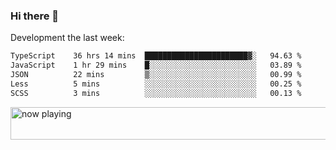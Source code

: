 ### Hi there 👋

Development the last week:
<!--START_SECTION:waka-->

```txt
TypeScript    36 hrs 14 mins  ███████████████████████▓░   94.63 %
JavaScript    1 hr 29 mins    █░░░░░░░░░░░░░░░░░░░░░░░░   03.89 %
JSON          22 mins         ▒░░░░░░░░░░░░░░░░░░░░░░░░   00.99 %
Less          5 mins          ░░░░░░░░░░░░░░░░░░░░░░░░░   00.25 %
SCSS          3 mins          ░░░░░░░░░░░░░░░░░░░░░░░░░   00.13 %
```

<!--END_SECTION:waka-->

<!--
**JASONPANGGO/jasonpanggo** is a ✨ _special_ ✨ repository because its `README.md` (this file) appears on your GitHub profile.

Here are some ideas to get you started:

- 🔭 I’m currently working on ...
- 🌱 I’m currently learning ...
- 👯 I’m looking to collaborate on ...
- 🤔 I’m looking for help with ...
- 💬 Ask me about ...
- 📫 How to reach me: ...
- 😄 Pronouns: ...
- ⚡ Fun fact: ...
-->

<a href="https://volt.fm/user/q8yd9e79csfr57rt" target="_blank"><img src="https://spotify-badge-egoist.vercel.app/api/now-playing" width="540" height="52" alt="now playing"></a>
